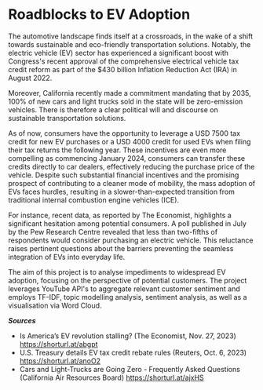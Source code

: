 # Roadblocks to EV Adoption

The automotive landscape finds itself at a crossroads, in the wake of a shift towards sustainable and eco-friendly transportation solutions. Notably, the electric vehicle (EV) sector has experienced a significant boost with Congress's recent approval of the comprehensive electrical vehicle tax credit reform as part of the $430 billion Inflation Reduction Act (IRA) in August 2022. 

Moreover, California recently made a commitment mandating that by 2035, 100% of new cars and light trucks sold in the state will be zero-emission vehicles. There is therefore a clear political will and discourse on sustainable transportation solutions.

As of now, consumers have the opportunity to leverage a USD 7500 tax credit for new EV purchases or a USD 4000 credit for used EVs when filing their tax returns the following year. These incentives are even more compelling as commencing January 2024, consumers can transfer these credits directly to car dealers, effectively reducing the purchase price of the vehicle. Despite such substantial financial incentives and the promising prospect of contributing to a cleaner mode of mobility, the mass adoption of EVs faces hurdles, resulting in a slower-than-expected transition from traditional internal combustion engine vehicles (ICE).

For instance, recent data, as reported by The Economist, highlights a significant hesitation among potential consumers. A poll published in July by the Pew Research Centre revealed that less than two-fifths of respondents would consider purchasing an electric vehicle. This reluctance raises pertinent questions about the barriers preventing the seamless integration of EVs into everyday life.

The aim of this project is to analyse impediments to widespread EV adoption, focusing on the perspective of potential customers. The project leverages YouTube API's to aggregate relevant customer sentiment and employs TF-IDF, topic modelling analysis, sentiment analysis, as well as a visualisation via Word Cloud. 

***Sources***
*   Is America’s EV revolution stalling? (The Economist, Nov. 27, 2023) https://shorturl.at/abgpt
*   U.S. Treasury details EV tax credit rebate rules (Reuters, Oct. 6, 2023) https://shorturl.at/anoO2
* Cars and Light-Trucks are Going Zero - Frequently Asked Questions (California Air Resources Board)
 https://shorturl.at/ajxHS 
